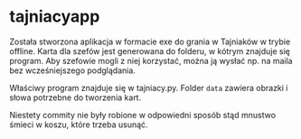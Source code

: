 # tajniacyapp
Została stworzona aplikacja w formacie exe do grania w Tajniaków w trybie offline.
Karta dla szefów jest generowana do folderu, w kótrym znajduje się program. Aby szefowie mogli z niej korzystać, można ją wysłać np. na maila bez wcześniejszego podglądania.

Właściwy program znajduje się w tajniacy.py. Folder `data` zawiera obrazki i słowa potrzebne do tworzenia kart. 

Niestety commity nie były robione w odpowiedni sposób stąd mnustwo śmieci w koszu, które trzeba usunąć.
